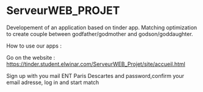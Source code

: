 # ServeurWEB_PROJET

Developement of an application based on tinder app. Matching optimization to create couple between godfather/godmother and godson/goddaughter.


How to use our apps :

Go on the website : https://tinder.student.elwinar.com/ServeurWEB_Projet/site/accueil.html

Sign up with you mail ENT Paris Descartes and password,confirm your email adresse, log in and start match 
